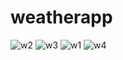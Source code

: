 # weatherapp

![w2](https://github.com/WednesdaySP/Navodita-WeatherApp/assets/122176467/54dcc188-7522-4691-b63d-61353e188822)
![w3](https://github.com/WednesdaySP/Navodita-WeatherApp/assets/122176467/21461341-b0eb-45e2-bf7f-e3ddf9aa8b9f)
![w1](https://github.com/WednesdaySP/Navodita-WeatherApp/assets/122176467/134fd013-9f14-4508-a777-f0171cb5ce63)
![w4](https://github.com/WednesdaySP/Navodita-WeatherApp/assets/122176467/8140ce81-286a-4089-9ffd-8d30cc89b218)
